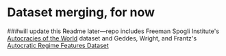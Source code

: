 # Dataset merging, for now
###will update this Readme later—repo includes Freeman Spogli Institute's <a href="https://cddrl.fsi.stanford.edu/research/autocracies_of_the_world_dataset">Autocracies of the World</a> dataset and Geddes, Wright, and Frantz's <a href="https://sites.psu.edu/dictators/how-dictatorships-work/">Autocratic Regime Features Dataset</a>
